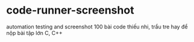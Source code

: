 # code-runner-screenshot
automation testing and screenshot 100 bài code thiếu nhi, trẩu tre hay để nộp bài tập lớn C, C++
